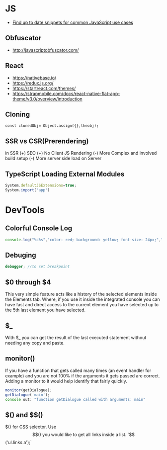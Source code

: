 # JS

* [Find up to date snippets for common JavaScript use cases](https://codetogo.io/)

## Obfuscator

* http://javascriptobfuscator.com/

## React

* https://nativebase.io/
* https://redux.js.org/
* https://startreact.com/themes/
* https://strapmobile.com/docs/react-native-flat-app-theme/v3.0/overview/introduction

## Cloning

`const clonedObj= Object.assign({},theobj);`

## SSR vs CSR(Prerendering)

in SSR
(+) SEO
(+) No Client JS Rendering
(-) More Complex and involved build setup
(-) More server side load on Server

## TypeScript Loading External Modules

```js
System.defaultJSExtensions=true;
System.import('app')
```

# DevTools

## Colorful Console Log

```js
console.log("%c%s","color: red; background: yellow; font-size: 24px;","WARNING!");
```

## Debuging

```js
debugger; //to set breakpoint
```

## $0 through $4

This very simple feature acts like a history of the selected elements inside the Elements tab. Where, if you use it inside the integrated console you can have fast and direct access to the current element you have selected up to the 5th last element you have selected.

## $_

With $_ you can get the result of the last executed statement without needing any copy and paste.

## monitor()

If you have a function that gets called many times (an event handler for example) and you are not 100% if the arguments it gets passed are correct. Adding a monitor to it would help identify that fairly quickly.

```js
monitor(getDialogue);
getDialogue('main');
console out: "function getDialogue called with arguments: main"
```

## $() and $$()

$() for CSS selector. Use $$() you would like to get all links inside a list. `$$('ul.links a');`